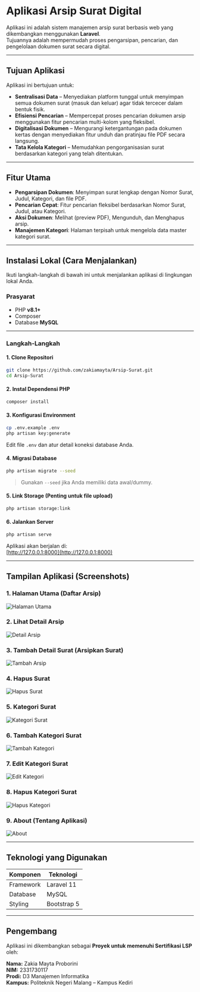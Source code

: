 # Aplikasi Arsip Surat Digital

Aplikasi ini adalah sistem manajemen arsip surat berbasis web yang dikembangkan menggunakan **Laravel**.  
Tujuannya adalah mempermudah proses pengarsipan, pencarian, dan pengelolaan dokumen surat secara digital.

---

## Tujuan Aplikasi

Aplikasi ini bertujuan untuk:

- **Sentralisasi Data** – Menyediakan platform tunggal untuk menyimpan semua dokumen surat (masuk dan keluar) agar tidak tercecer dalam bentuk fisik.  
- **Efisiensi Pencarian** – Mempercepat proses pencarian dokumen arsip menggunakan fitur pencarian multi-kolom yang fleksibel.  
- **Digitalisasi Dokumen** – Mengurangi ketergantungan pada dokumen kertas dengan menyediakan fitur unduh dan pratinjau file PDF secara langsung.  
- **Tata Kelola Kategori** – Memudahkan pengorganisasian surat berdasarkan kategori yang telah ditentukan.

---

## Fitur Utama

- **Pengarsipan Dokumen**: Menyimpan surat lengkap dengan Nomor Surat, Judul, Kategori, dan file PDF.  
- **Pencarian Cepat**: Fitur pencarian fleksibel berdasarkan Nomor Surat, Judul, atau Kategori.  
- **Aksi Dokumen**: Melihat (preview PDF), Mengunduh, dan Menghapus arsip.  
- **Manajemen Kategori**: Halaman terpisah untuk mengelola data master kategori surat.

---

## Instalasi Lokal (Cara Menjalankan)

Ikuti langkah-langkah di bawah ini untuk menjalankan aplikasi di lingkungan lokal Anda.

### Prasyarat

- PHP **v8.1+**
- Composer
- Database **MySQL**

---

### Langkah-Langkah

#### 1. Clone Repositori
```bash
git clone https://github.com/zakiamayta/Arsip-Surat.git
cd Arsip-Surat
```

#### 2. Instal Dependensi PHP
```bash
composer install
```

#### 3. Konfigurasi Environment
```bash
cp .env.example .env
php artisan key:generate
```
Edit file `.env` dan atur detail koneksi database Anda.

#### 4. Migrasi Database
```bash
php artisan migrate --seed
```
> Gunakan `--seed` jika Anda memiliki data awal/dummy.

#### 5. Link Storage (Penting untuk file upload)
```bash
php artisan storage:link
```

#### 6. Jalankan Server
```bash
php artisan serve
```
Aplikasi akan berjalan di:  
[http://127.0.0.1:8000](http://127.0.0.1:8000)

---

## Tampilan Aplikasi (Screenshots)

### 1. Halaman Utama (Daftar Arsip)
![Halaman Utama](https://github.com/user-attachments/assets/7b705bbb-da7e-4ce3-b96b-f3a25c470b2b)

### 2. Lihat Detail Arsip
![Detail Arsip](https://github.com/user-attachments/assets/c3f70b98-cfb9-4c1f-8286-706e520a55dc)

### 3. Tambah Detail Surat (Arsipkan Surat)
![Tambah Arsip](https://github.com/user-attachments/assets/63f1f2f1-8c1c-4724-a531-609c53d39970)

### 4. Hapus Surat
![Hapus Surat](https://github.com/user-attachments/assets/2be679b5-279d-4cdc-9bc6-043b7823888b)

### 5. Kategori Surat
![Kategori Surat](https://github.com/user-attachments/assets/62ddcd9d-bbfc-4963-bb6a-53bbe60e8385)

### 6. Tambah Kategori Surat
![Tambah Kategori](https://github.com/user-attachments/assets/4955d4fb-5378-4d41-8f2f-6ed49de95945)

### 7. Edit Kategori Surat
![Edit Kategori](https://github.com/user-attachments/assets/146ebb68-f4b1-4cdc-97ea-9fa765f86ff8)

### 8. Hapus Kategori Surat
![Hapus Kategori](https://github.com/user-attachments/assets/cdf36555-80b8-46c4-a3d1-f7d917a75347)

### 9. About (Tentang Aplikasi)
![About](https://github.com/user-attachments/assets/caada4e7-7141-4f50-aeda-a6fa41d37b5a)

---

## Teknologi yang Digunakan

| Komponen | Teknologi |
|-----------|------------|
| Framework | Laravel 11 |
| Database | MySQL |
| Styling | Bootstrap 5 |

---

## Pengembang

Aplikasi ini dikembangkan sebagai **Proyek untuk memenuhi Sertifikasi LSP** oleh:

**Nama:** Zakia Mayta Proborini  
**NIM:** 2331730117  
**Prodi:** D3 Manajemen Informatika  
**Kampus:** Politeknik Negeri Malang – Kampus Kediri  


